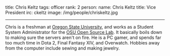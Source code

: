 title: Chris Keltz 
tags: officer
rank: 2
person:
    name: Chris Keltz
    title: Vice President
    irc: ckeltz
    image: /img/people/chriskeltz.jpg

---

Chris is a freshman at [Oregon State University][osu], and works as a Student System
Administrator for the [OSU Open Source Lab][osl]. It basically boils down to making
sure the servers aren't on fire.
He is a PC gamer, and spends far too much time in Dota 2, Final Fantasy XIV, and 
Overwatch. Hobbies away from the computer include sewing and making jewelry.

[osu]: http://oregonstate.edu
[osl]: http://osuosl.org
